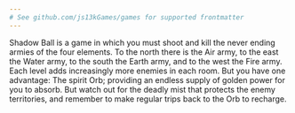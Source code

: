 ```yaml
---
# See github.com/js13kGames/games for supported frontmatter
---
```

Shadow Ball is a game in which you must shoot and kill the never ending armies of the four elements. To the north there is the Air army, to the east the Water army, to the south the Earth army, and to the west the Fire army. Each level adds increasingly more enemies in each room. But you have one advantage: The spirit Orb; providing an endless supply of golden power for you to absorb. But watch out for the deadly mist that protects the enemy territories, and remember to make regular trips back to the Orb to recharge.